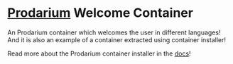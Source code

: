 # [Prodarium](https://github.com/DanSketic/prodarium) Welcome Container

An Prodarium container which welcomes the user in different languages! And it is also an example of a container extracted using container installer!

Read more about the Prodarium container installer in the [docs](http://prodarium.com/docs/miscellaneous/container-installer)!
